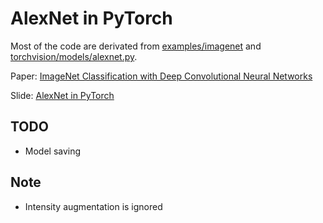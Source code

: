 AlexNet in PyTorch
===

Most of the code are derivated from [examples/imagenet](https://github.com/pytorch/examples/tree/master/imagenet) and [torchvision/models/alexnet.py](https://github.com/pytorch/vision/blob/master/torchvision/models/alexnet.py).

Paper: [ImageNet Classification with Deep Convolutional Neural Networks](https://papers.nips.cc/paper/4824-imagenet-classification-with-deep-convolutional-neural-networks.pdf)

Slide: [AlexNet in PyTorch](https://docs.google.com/presentation/d/1EtflA3HRTNEQ5Yj5YKW6KOZ5it4HOHeDkztYbZQf-pw/edit?usp=sharing)

TODO
---
- Model saving

Note
---
- Intensity augmentation is ignored
